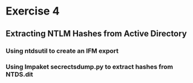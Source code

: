 # Exercise 4
## Extracting NTLM Hashes from Active Directory

### Using ntdsutil to create an IFM export

### Using Impaket secrectsdump.py to extract hashes from NTDS.dit
